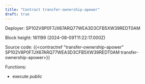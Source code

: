 ```yaml
---
title: "Contract transfer-ownership-apower"
draft: true
---
```

Deployer: SP102V8P0F7JX67ARQ77WEA3D3CFB5XW39REDT0AM


 



Block height: 161199 (2024-08-09T11:22:17.000Z)

Source code: {{<contractref "transfer-ownership-apower" SP102V8P0F7JX67ARQ77WEA3D3CFB5XW39REDT0AM transfer-ownership-apower>}}

Functions:

* execute _public_
